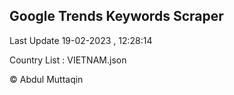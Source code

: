 

## Google Trends Keywords Scraper 
 
Last Update 19-02-2023 , 12:28:14

Country List :
VIETNAM.json



© Abdul Muttaqin 
